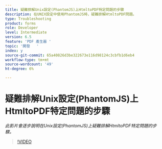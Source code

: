 ```yaml
---
title: 疑難排解Unix設定(PhantomJS)上HtmltoPDF特定問題的步驟
description: 在UNIX設定中使用PhantomJS時，疑難排解HtmltoPDF問題。
type: Troubleshooting
product: forms
role: Developer
level: Intermediate
version: 6.5
feature: 'PDF 產生器 '
topic: '開發   '
index: y
source-git-commit: 65a40826d3be322673e116d98124c3cbfb1d6eb4
workflow-type: tm+mt
source-wordcount: '49'
ht-degree: 6%

---
```




# 疑難排解Unix設定(PhantomJS)上HtmltoPDF特定問題的步驟

*此影片會逐步說明在Unix設定(PhantomJS)上疑難排解HtmltoPDF特定問題的步驟。*

>[!VIDEO](https://video.tv.adobe.com/v/335546?quality=9&learn=on)

